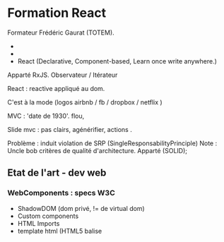 
# Formation React

Formateur Frédéric Gaurat (TOTEM).

  * 
  * 
  * React (Declarative, Component-based, Learn once write anywhere.)

Apparté RxJS. Observateur / Itérateur 

React : reactive appliqué au dom.

C'est à la mode (logos airbnb / fb / dropbox / netflix )

MVC : 'date de 1930'. flou, 

Slide mvc : pas clairs, agénérifier, actions .

Problème : induit violation de SRP (SingleResponsabilityPrinciple)
Note : Uncle bob critères de qualité d'architecture. 
Apparté (SOLID);


## Etat de l'art - dev web

### WebComponents : specs W3C
- ShadowDOM (dom privé, != de virtual dom)
- Custom components
- HTML Imports
- template html (HTML5 balise <template>)

### Outillage

fanboy d'Atom
Apparté (ékectron) .

#### NPM / Yarn

Installation avec chocolatey : 

lancer un cmd.exe avec droits administrateur : 

```
    @powershell -NoProfile -ExecutionPolicy Bypass -Command "iex ((New-Object System.Net.WebClient).DownloadString('https://chocolatey.org/install.ps1'))" && SET "PATH=%PATH%;%ALLUSERSPROFILE%\chocolatey\bin"
```

puis :

    choco install yarn

#### Webpack

Webpack est un bundler javascript. package des modules applications.



### React

create-react-app c'est trop magique. une dépendance transitive gère toutes les autres (à la spring-boot starters)

Génère un fichier 

    yarn eject

Vire create-react-app et remets les outils utilisés dans le projet et les dépendances dans le JSON.

## Bases de React

TP : Composant Hello world

### VirtualDOM

React propose une abstraction au dessus du DOM lui permettant, via un algorithme de diff, de ne mettre à jour que ce qui a changé.



### JSX

Le JSX permet de génèrer du js à partir de XML.

https://babeljs.io/docs/plugins/transform-react-jsx/
https://jasonformat.com/wtf-is-jsx/

Valeurs dans le dom.

### React props et state

Les propertiess sont passées de parent vers enfant.

les proptypes permettent de sécuriser le type / spécifier l'api du composant
définition des propTypes et defaultProps en static sur la classe es2015.



#### props

Paramètre du parent
Lecture seule
Validable
Valeur par défaut

#### states

* Créés dans un composant
* Lecture écriture (this.state dans le composant)
* Updatable (updateState, setState)

### React forms

Les valeurs de champs modifiables sont dans le DOM (input, textarea, select etc..)

Il faut récupérer leur valeurs dans des composants

* 

## Communication composants

Remontée d'infos par les handlers (onClick, onChange etc...) passés en props aux composants enfants 

    O
    |
    /\
   O  O

### FLux

#### Store

Stocke les données

#### Actions

'Quelque chose arrive dans l'app' Event, clicks, Réponses ajax, timer, websocket

Action = type (nom unique) + contenu

#### Dispatcher

créé des actions réparties vers le store.

        Views

Stores          Actions
  
      Dispatcher




## Isomorphic apps


## React Native

Composants natifs. 

## Les tests

Jest

https://facebook.github.io/jest/docs/tutorial-react.html
